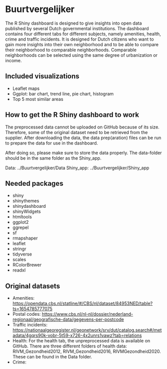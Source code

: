 # Buurtvergelijker
The R Shiny dashboard is designed to give insights into open data published by several Dutch governmental institutions. The dashboard contains four different tabs for different subjects, namely amenities, health, crime and traffic incidents. It is designed for Dutch citizens who want to gain more insights into their own neighborhood and to be able to compare their neighborhood to comparable neighborhoods. Comparable neighborhoods can be selected using the same degree of urbanization or income. 

## Included visualizations
- Leaflet maps
- Ggplot: bar chart, trend line, pie chart, histogram
- Top 5 most similar areas 

## How to get the R Shiny dashboard to work
The preprocessed data cannot be uploaded on GitHub because of its size. Therefore, some of the original dataset need to be retrieved from the supplier. After downloading the data, the data prep(aration) files can be run to prepare the data for use in the dashboard. 

After doing so, please make sure to store the data properly. The data-folder should be in the same folder as the Shiny_app.

Data: ../Buurtvergelijker/Data
Shiny_app: ../Buurtvergelijker/Shiny_app

## Needed packages
- shiny
- shinythemes
- shinydashboard
- shinyWidgets
- htmltools
- ggplot2
- ggrepel
- sf
- rmapshaper
- leaflet
- stringr
- tidyverse
- scales
- RColorBrewer
- readxl

## Original datasets 
* Amenities: https://opendata.cbs.nl/statline/#/CBS/nl/dataset/84953NED/table?ts=1654785777075
* Postal codes: https://www.cbs.nl/nl-nl/dossier/nederland-regionaal/geografische-data/gegevens-per-postcode
* Traffic incidents: https://nationaalgeoregister.nl/geonetwork/srv/dut/catalog.search#/metadata/4gqrs90k-vobr-5t59-x726-4x2unrs1vawz?tab=relations
* Health: For the health tab, the unpreprocessed data is available on GitHub. There are three different folders of health data: RIVM_Gezondheid2012, RIVM_Gezondheid2016, RIVMGezondheid2020. These can be found in the Data folder.
* Crime: 
